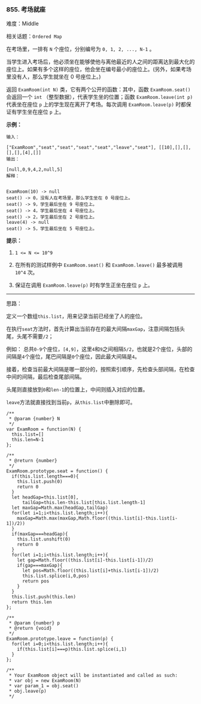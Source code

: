 ### 855. 考场就座

难度：Middle

相关话题：`Ordered Map`

在考场里，一排有 `N` 个座位，分别编号为 `0, 1, 2, ..., N-1` 。



当学生进入考场后，他必须坐在能够使他与离他最近的人之间的距离达到最大化的座位上。如果有多个这样的座位，他会坐在编号最小的座位上。(另外，如果考场里没有人，那么学生就坐在 0 号座位上。)



返回 `ExamRoom(int N)` 类，它有两个公开的函数：其中，函数 `ExamRoom.seat()` 会返回一个 `int` （整型数据），代表学生坐的位置；函数 `ExamRoom.leave(int p)` 代表坐在座位  `p`  上的学生现在离开了考场。每次调用 `ExamRoom.leave(p)` 时都保证有学生坐在座位 `p` 上。







**示例：** 





```
输入：

["ExamRoom","seat","seat","seat","seat","leave","seat"], [[10],[],[],[],[],[4],[]]
输出：

[null,0,9,4,2,null,5]
解释：


ExamRoom(10) -> null
seat() -> 0，没有人在考场里，那么学生坐在 0 号座位上。
seat() -> 9，学生最后坐在 9 号座位上。
seat() -> 4，学生最后坐在 4 号座位上。
seat() -> 2，学生最后坐在 2 号座位上。
leave(4) -> null
seat() -> 5，学生最后坐在 5 号座位上。

```






**提示：** 




1.  `1 <= N <= 10^9` 

2. 在所有的测试样例中 `ExamRoom.seat()` 和 `ExamRoom.leave()` 最多被调用 `10^4` 次。

3. 保证在调用 `ExamRoom.leave(p)` 时有学生正坐在座位  `p`  上。






-----

思路：

定义一个数组`this.list`，用来记录当前已经坐了人的座位。

在执行`seat`方法时，首先计算出当前存在的最大间隔`maxGap`，注意间隔包括头尾，头尾不需要`/2`；

例如： 总共`0-9`个座位，`[4,9]`，这里`4`和`9`之间相隔`5/2`，也就是2个座位，头部的间隔是`4`个座位，尾巴间隔是`0`个座位，因此最大间隔是`4`。

接着，检查当前最大间隔是哪一部分的，按照索引顺序，先检查头部间隔，在检查中间的间隔，最后检查尾部间隔。

头尾则直接放到`0`和`len-1`的位置上，中间则插入对应的位置。

`leave`方法就直接找到当前`p`，从`this.list`中删除即可。




```
/**
 * @param {number} N
 */
var ExamRoom = function(N) {
  this.list=[]
  this.len=N-1
};

/**
 * @return {number}
 */
ExamRoom.prototype.seat = function() {
  if(this.list.length===0){
    this.list.push(0)
    return 0
  }
  let headGap=this.list[0],
      tailGap=this.len-this.list[this.list.length-1]
  let maxGap=Math.max(headGap,tailGap)
  for(let i=1;i<this.list.length;i++){
    maxGap=Math.max(maxGap,Math.floor((this.list[i]-this.list[i-1])/2))
  }
  if(maxGap===headGap){
    this.list.unshift(0)
    return 0
  }
  for(let i=1;i<this.list.length;i++){
    let gap=Math.floor((this.list[i]-this.list[i-1])/2)
    if(gap===maxGap){
      let pos=Math.floor((this.list[i]+this.list[i-1])/2)
      this.list.splice(i,0,pos)
      return pos
    }
  }
  this.list.push(this.len)
  return this.len
};

/** 
 * @param {number} p
 * @return {void}
 */
ExamRoom.prototype.leave = function(p) {
  for(let i=0;i<this.list.length;i++){
    if(this.list[i]===p)this.list.splice(i,1)
  }
};

/** 
 * Your ExamRoom object will be instantiated and called as such:
 * var obj = new ExamRoom(N)
 * var param_1 = obj.seat()
 * obj.leave(p)
 */



```

